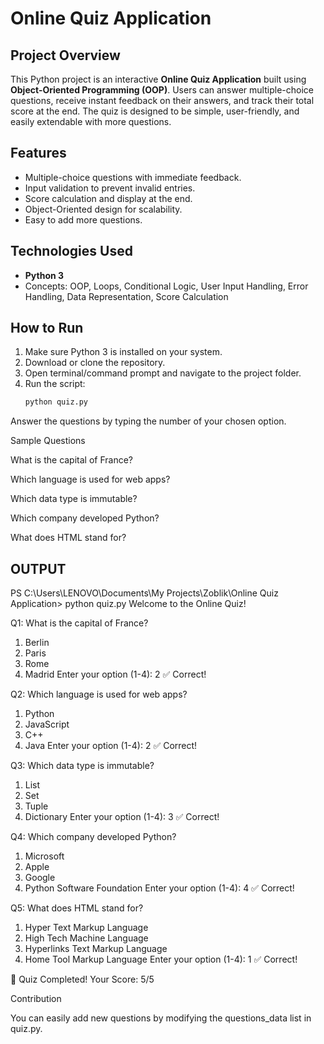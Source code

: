 # Online Quiz Application

## Project Overview
This Python project is an interactive **Online Quiz Application** built using **Object-Oriented Programming (OOP)**. Users can answer multiple-choice questions, receive instant feedback on their answers, and track their total score at the end. The quiz is designed to be simple, user-friendly, and easily extendable with more questions.

## Features
- Multiple-choice questions with immediate feedback.
- Input validation to prevent invalid entries.
- Score calculation and display at the end.
- Object-Oriented design for scalability.
- Easy to add more questions.

## Technologies Used
- **Python 3**
- Concepts: OOP, Loops, Conditional Logic, User Input Handling, Error Handling, Data Representation, Score Calculation

## How to Run
1. Make sure Python 3 is installed on your system.
2. Download or clone the repository.
3. Open terminal/command prompt and navigate to the project folder.
4. Run the script:
   ```bash
   python quiz.py
Answer the questions by typing the number of your chosen option.

Sample Questions

What is the capital of France?

Which language is used for web apps?

Which data type is immutable?

Which company developed Python?

What does HTML stand for?

## OUTPUT

PS C:\Users\LENOVO\Documents\My Projects\Zoblik\Online Quiz Application> python quiz.py
Welcome to the Online Quiz!

Q1: What is the capital of France?
1. Berlin
2. Paris
3. Rome
4. Madrid
Enter your option (1-4): 2
✅ Correct!

Q2: Which language is used for web apps?
1. Python
2. JavaScript
3. C++
4. Java
Enter your option (1-4): 2
✅ Correct!

Q3: Which data type is immutable?
1. List
2. Set
3. Tuple
4. Dictionary
Enter your option (1-4): 3
✅ Correct!

Q4: Which company developed Python?
1. Microsoft
2. Apple
3. Google
4. Python Software Foundation
Enter your option (1-4): 4
✅ Correct!

Q5: What does HTML stand for?
1. Hyper Text Markup Language
2. High Tech Machine Language
3. Hyperlinks Text Markup Language
4. Home Tool Markup Language
Enter your option (1-4): 1
✅ Correct!

🎉 Quiz Completed! Your Score: 5/5

Contribution

You can easily add new questions by modifying the questions_data list in quiz.py.